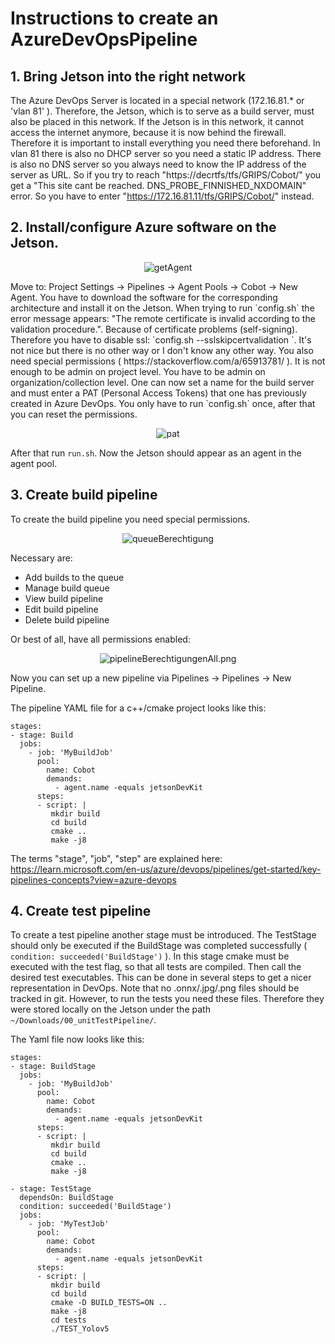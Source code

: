 # Instructions to create an AzureDevOpsPipeline

## 1. Bring Jetson into the right network
The Azure DevOps Server is located in a special network (172.16.81.* or 'vlan 81' ).
Therefore, the Jetson, which is to serve as a build server, must also be placed in this network.
If the Jetson is in this network, it cannot access the internet anymore, because it is now behind the firewall. 
Therefore it is important to install everything you need there beforehand.
In vlan 81 there is also no DHCP server so you need a static IP address. There is also no DNS server so you always need to know the IP address of the server as URL. So if you try to reach "https://decrtfs/tfs/GRIPS/Cobot/" you get a "This site cant be reached. DNS_PROBE_FINNISHED_NXDOMAIN" error.
So you have to enter "https://172.16.81.11/tfs/GRIPS/Cobot/" instead.

## 2. Install/configure Azure software on the Jetson.
<center>

![](resources/getAgent.png "getAgent")

</center>
Move to:
Project Settings -> Pipelines -> Agent Pools -> Cobot -> New Agent.
You have to download the software for the corresponding architecture and install it on the Jetson.
When trying to run `config.sh` the error message appears: "The remote certificate is invalid according to the validation procedure.". Because of certificate problems (self-signing). Therefore you have to disable ssl: 
`config.sh --sslskipcertvalidation `. It's not nice but there is no other way or I don't know any other way.
You also need special permissions ( https://stackoverflow.com/a/65913781/ ). It is not enough to be admin on project level. You have to be admin on organization/collection level.
One can now set a name for the build server and must enter a PAT (Personal Access Tokens) that one has previously created in Azure DevOps. You only have to run `config.sh` once, after that you can reset the permissions.

<center>

![](resources/pat.png "pat")

</center>

After that run ``run.sh``. Now the Jetson should appear as an agent in the agent pool.

## 3. Create build pipeline
To create the build pipeline you need special permissions.
<center>

![](resources/queueBerechtigung.png "queueBerechtigung")

</center>
Necessary are: 

- Add builds to the queue 
- Manage build queue
- View build pipeline
- Edit build pipeline
- Delete build pipeline

Or best of all, have all permissions enabled:
<center>

![](resources/pipelineBerechtigungenAll.png "pipelineBerechtigungenAll.png")

</center>

Now you can set up a new pipeline via Pipelines -> Pipelines -> New Pipeline.

The pipeline YAML file for a c++/cmake project looks like this:
```
stages:
- stage: Build
  jobs:
    - job: 'MyBuildJob'
      pool:
        name: Cobot
        demands:
          - agent.name -equals jetsonDevKit
      steps:
      - script: |
         mkdir build
         cd build
         cmake ..
         make -j8
```

The terms "stage", "job", "step" are explained here:
https://learn.microsoft.com/en-us/azure/devops/pipelines/get-started/key-pipelines-concepts?view=azure-devops


## 4. Create test pipeline
To create a test pipeline another stage must be introduced.
The TestStage should only be executed if the BuildStage was completed successfully (` condition: succeeded('BuildStage')` ).
In this stage cmake must be executed with the test flag, so that all tests are compiled. Then call the desired test executables. This can be done in several steps to get a nicer representation in DevOps.
Note that no .onnx/.jpg/.png files should be tracked in git.
However, to run the tests you need these files. Therefore they were stored locally on the Jetson under the path `~/Downloads/00_unitTestPipeline/`.

The Yaml file now looks like this:
```
stages:
- stage: BuildStage
  jobs:
    - job: 'MyBuildJob'
      pool:
        name: Cobot
        demands:
          - agent.name -equals jetsonDevKit
      steps:
      - script: |
         mkdir build
         cd build
         cmake ..
         make -j8
          
- stage: TestStage
  dependsOn: BuildStage
  condition: succeeded('BuildStage')
  jobs:
    - job: 'MyTestJob'
      pool:
        name: Cobot
        demands:
          - agent.name -equals jetsonDevKit
      steps:
      - script: |
         mkdir build
         cd build
         cmake -D BUILD_TESTS=ON ..
         make -j8
         cd tests
         ./TEST_Yolov5
```
